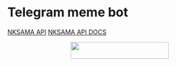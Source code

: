 # Telegram meme bot

[NKSAMA API](https://nksamamememapi.pythonanywhere.com)
[NKSAMA API DOCS](https://t.me/nk_guy_logs_lol/20)


<p align="center"><a href="https://heroku.com/deploy?template=https://github.com/nksama/memebot"> <img src="https://img.shields.io/badge/Deploy%20To%20Heroku-black?style=for-the-badge&logo=heroku" width="220" height="38.45"/></a></p>
